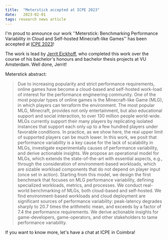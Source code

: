 ```yaml
---
title:  "Meterstick accepted at ICPE 2023"
date:   2023-02-01
tags: research news article
---
```


I'm proud to announce our work ''Meterstick: Benchmarking Performance Variability in Cloud and Self-hosted Minecraft-like Games'' has been accepted at [ICPE 2023](https://icpe2023.spec.org/)!

The work is lead by [Jerrit Eickhoff](https://www.linkedin.com/in/jerrit-eickhoff/), who completed this work over the course of his bachelor's honours and bachelor thesis projects at VU Amsterdam. Well done, Jerrit!

Meterstick abstract:

> Due to increasing popularity and strict performance requirements,
online games have become a cloud-based and self-hosted work-load of interest for the performance engineering community. One
of the most popular types of online games is the Minecraft-like
Game (MLG), in which players can terraform the environment. The
most popular MLG, Minecraft, provides not only entertainment, but
also educational support and social interaction, to over 130 million
people world-wide. MLGs currently support their many players
by replicating isolated instances that support each only up to a
few hundred players under favorable conditions. In practice, as
we show here, the real upper limit of supported players can be
much lower. In this work, we posit that performance variability is
a key cause for the lack of scalability in MLGs, investigate experimentally causes of performance variability, and derive actionable
insights. We propose an operational model for MLGs, which extends the state-of-the-art with essential aspects, e.g., through the
consideration of environment-based workloads, which are sizable
workload components that do not depend on player input (once
set in action). Starting from this model, we design the first benchmark that focuses on MLG performance variability, defining specialized workloads, metrics, and processes. We conduct real-world
benchmarking of MLGs, both cloud-based and self-hosted. We find
environment-based workloads and cloud deployment are significant sources of performance variability: peak-latency degrades
sharply to 20.7 times the arithmetic mean, and exceeds by a factor
of 7.4 the performance requirements. We derive actionable insights
for game-developers, game-operators, and other stakeholders to
tame performance variability.

If you want to know more, let's have a chat at ICPE in Coimbra!
